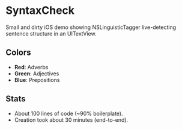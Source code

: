 # SyntaxCheck

Small and dirty iOS demo showing NSLinguisticTagger live-detecting sentence structure in an UITextView.

## Colors

- **Red**: Adverbs
- **Green**: Adjectives
- **Blue**: Prepositions

## Stats

- About 100 lines of code (~90% boilerplate).
- Creation took about 30 minutes (end-to-end).